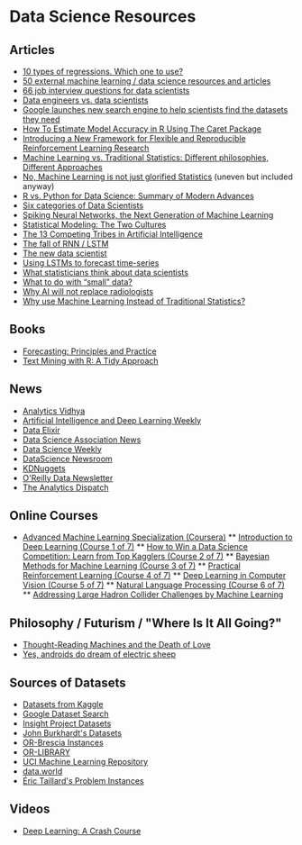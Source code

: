 # Data Science Resources

## Articles
* [10 types of regressions. Which one to use?](https://www.datasciencecentral.com/profiles/blogs/10-types-of-regressions-which-one-to-use)
* [50 external machine learning / data science resources and articles](https://www.datasciencecentral.com/profiles/blogs/50-external-machine-learning-data-science-resources-and-articles)
* [66 job interview questions for data scientists](https://www.datasciencecentral.com/profiles/blogs/66-job-interview-questions-for-data-scientists)
* [Data engineers vs. data scientists](https://www.oreilly.com/ideas/data-engineers-vs-data-scientists)
* [Google launches new search engine to help scientists find the datasets they need](https://www.theverge.com/2018/9/5/17822562/google-dataset-search-service-scholar-scientific-journal-open-data-access)
* [How To Estimate Model Accuracy in R Using The Caret Package](https://machinelearningmastery.com/how-to-estimate-model-accuracy-in-r-using-the-caret-package/)
* [Introducing a New Framework for Flexible and Reproducible Reinforcement Learning Research](https://ai.googleblog.com/2018/08/introducing-new-framework-for-flexible.html)
* [Machine Learning vs. Traditional Statistics: Different philosophies, Different Approaches](https://www.datasciencecentral.com/profiles/blogs/machine-learning-vs-traditional-statistics-different-philosophi-1)
* [No, Machine Learning is not just glorified Statistics](https://towardsdatascience.com/no-machine-learning-is-not-just-glorified-statistics-26d3952234e3) (uneven but included anyway)
* [R vs. Python for Data Science: Summary of Modern Advances](https://elitedatascience.com/r-vs-python-for-data-science)
* [Six categories of Data Scientists](https://www.datasciencecentral.com/profiles/blogs/six-categories-of-data-scientists)
* [Spiking Neural Networks, the Next Generation of Machine Learning](https://towardsdatascience.com/spiking-neural-networks-the-next-generation-of-machine-learning-84e167f4eb2b)
* [Statistical Modeling: The Two Cultures](https://projecteuclid.org/download/pdf_1/euclid.ss/1009213726)
* [The 13 Competing Tribes in Artificial Intelligence](https://www.topbots.com/13-competing-factions-artificial-intelligence-tribes/)
* [The fall of RNN / LSTM](https://towardsdatascience.com/the-fall-of-rnn-lstm-2d1594c74ce0)
* [The new data scientist](https://www.bizjournals.com/washington/news/2018/09/05/the-new-data-scientist.html)
* [Using LSTMs to forecast time-series](https://towardsdatascience.com/using-lstms-to-forecast-time-series-4ab688386b1f)
* [What statisticians think about data scientists](https://www.datasciencecentral.com/profiles/blogs/what-statisticians-think-about-data-scientists)
* [What to do with “small” data?](https://medium.com/rants-on-machine-learning/what-to-do-with-small-data-d253254d1a89)
* [Why AI will not replace radiologists](https://towardsdatascience.com/why-ai-will-not-replace-radiologists-c7736f2c7d80)
* [Why use Machine Learning Instead of Traditional Statistics?](https://towardsdatascience.com/why-use-machine-learning-instead-of-traditional-statistics-334c2213700a)
## Books

* [Forecasting: Principles and Practice](https://otexts.org/fpp2/)
* [Text Mining with R: A Tidy Approach](https://www.tidytextmining.com/)

## News
* [Analytics Vidhya](https://www.analyticsvidhya.com/)
* [Artificial Intelligence and Deep Learning Weekly](http://aidl.io/)
* [Data Elixir](https://dataelixir.com/)
* [Data Science Association News](http://www.datascienceassn.org/data-science-news)
* [Data Science Weekly](https://www.datascienceweekly.org/)
* [DataScience Newsroom](https://www.datascience.com/newsroom/topic/news)
* [KDNuggets](https://www.kdnuggets.com/)
* [O'Reilly Data Newsletter](https://www.oreilly.com/ideas/data-engineers-vs-data-scientists)
* [The Analytics Dispatch](https://community.modeanalytics.com/analytics-dispatch/)

## Online Courses
* [Advanced Machine Learning Specialization (Coursera)](https://www.coursera.org/specializations/aml)
** [Introduction to Deep Learning (Course 1 of 7)](https://www.coursera.org/learn/intro-to-deep-learning)
** [How to Win a Data Science Competition: Learn from Top Kagglers (Course 2 of 7)](https://www.coursera.org/learn/competitive-data-science)
** [Bayesian Methods for Machine Learning (Course 3 of 7)](https://www.coursera.org/learn/bayesian-methods-in-machine-learning)
** [Practical Reinforcement Learning (Course 4 of 7)](https://www.coursera.org/learn/practical-rl)
** [Deep Learning in Computer Vision (Course 5 of 7)](https://www.coursera.org/learn/deep-learning-in-computer-vision)
** [Natural Language Processing (Course 6 of 7)](https://www.coursera.org/learn/language-processing)
** [Addressing Large Hadron Collider Challenges by Machine Learning](https://www.coursera.org/learn/hadron-collider-machine-learning)

## Philosophy / Futurism / "Where Is It All Going?"

* [Thought-Reading Machines and the Death of Love](https://www.wired.com/story/ideas-jason-pontin-openwater/)
* [Yes, androids do dream of electric sheep](https://www.theguardian.com/technology/2015/jun/18/google-image-recognition-neural-network-androids-dream-electric-sheep)

## Sources of Datasets
* [Datasets from Kaggle](https://www.kaggle.com/datasets)
* [Google Dataset Search](https://toolbox.google.com/datasetsearch)
* [Insight Project Datasets](http://mlg.ucd.ie/datasets/)
* [John Burkhardt's Datasets](https://people.sc.fsu.edu/~jburkardt/datasets/datasets.html)
* [OR-Brescia Instances](http://or-brescia.unibs.it/instances)
* [OR-LIBRARY](people.brunel.ac.uk/~mastjjb/jeb/info.html)
* [UCI Machine Learning Repository](http://archive.ics.uci.edu/ml/)
* [data.world](https://data.world/)
* [Éric Taillard's Problem Instances](http://mistic.heig-vd.ch/taillard/problemes.dir/problemes.html)

## Videos
* [Deep Learning: A Crash Course](https://www.youtube.com/watch?v=r0Ogt-q956I)
